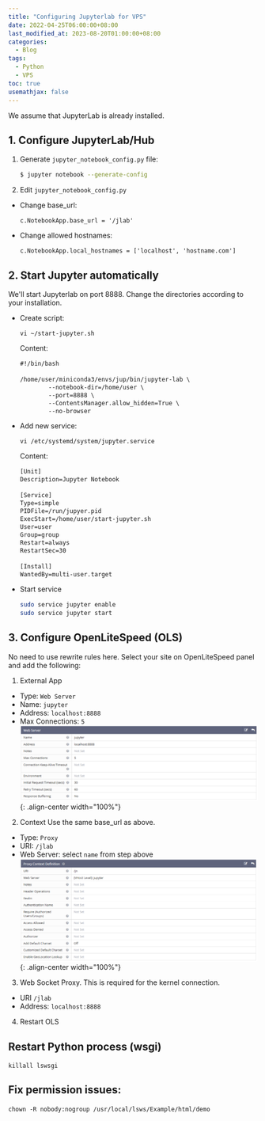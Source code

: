 ```yaml
---
title: "Configuring Jupyterlab for VPS"
date: 2022-04-25T06:00:00+08:00
last_modified_at: 2023-08-20T01:00:00+08:00
categories:
  - Blog
tags:
  - Python
  - VPS
toc: true
usemathjax: false
---
```


We assume that JupyterLab is already installed.

## 1. Configure JupyterLab/Hub

1. Generate `jupyter_notebook_config.py` file:

	```bash
	$ jupyter notebook --generate-config
	```

2. Edit `jupyter_notebook_config.py`

- Change base_url:

	```
	c.NotebookApp.base_url = '/jlab'
	```

- Change allowed hostnames:

	```
	c.NotebookApp.local_hostnames = ['localhost', 'hostname.com']
	```

## 2. Start Jupyter automatically

We'll start Jupyterlab on port 8888. Change the directories according to your installation.

- Create script:

	```
	vi ~/start-jupyter.sh
	```

	Content:
	```
	#!/bin/bash

	/home/user/miniconda3/envs/jup/bin/jupyter-lab \
			--notebook-dir=/home/user \
			--port=8888 \
			--ContentsManager.allow_hidden=True \
			--no-browser
	```

- Add new service:

	```
	vi /etc/systemd/system/jupyter.service
	```
	
	Content:
	```
	[Unit]
	Description=Jupyter Notebook

	[Service]
	Type=simple
	PIDFile=/run/jupyer.pid
	ExecStart=/home/user/start-jupyter.sh
	User=user
	Group=group
	Restart=always
	RestartSec=30

	[Install]
	WantedBy=multi-user.target                 
	```

- Start service

	```bash
	sudo service jupyter enable
	sudo service jupyter start
	```

## 3. Configure OpenLiteSpeed (OLS)

No need to use rewrite rules here. Select your site on OpenLiteSpeed panel and add the following:

1. External App
- Type: `Web Server`
- Name: `jupyter`
- Address: `localhost:8888`
- Max Connections: `5`
![external app](/assets/images/cyberpanel/OLS_externalapp.png){: .align-center width="100%"}

2. Context
Use the same base_url as above.
- Type: `Proxy`
- URI: `/jlab`
- Web Server: select `name` from step above
![context](/assets/images/cyberpanel/OLS_context.png){: .align-center width="100%"}


3. Web Socket Proxy.
This is required for the kernel connection.
- URI `/jlab`
- Address: `localhost:8888`

4. Restart OLS

## Restart Python process (wsgi)

``` 
killall lswsgi
```

## Fix permission issues:

```
chown -R nobody:nogroup /usr/local/lsws/Example/html/demo
```